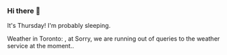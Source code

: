 ### Hi there :wave:

It's Thursday! I'm probably sleeping.

Weather in Toronto: , at Sorry, we are running out of queries to the weather service at the moment..
